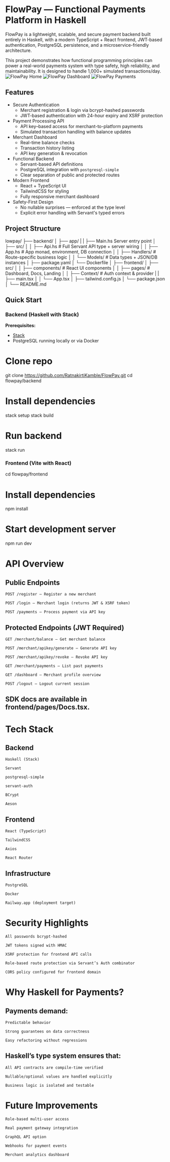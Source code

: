 # FlowPay — Functional Payments Platform in Haskell

FlowPay is a lightweight, scalable, and secure payment backend built entirely in Haskell, with a modern TypeScript + React frontend, JWT-based authentication, PostgreSQL persistence, and a microservice-friendly architecture.

This project demonstrates how functional programming principles can power a real-world payments system with type safety, high reliability, and maintainability. It is designed to handle 1,000+ simulated transactions/day.
![FlowPay Home](docs/home.png)
![FlowPay Dashboard](docs/dashboard.png)
![FlowPay Payments](docs/payments.png)

## Features

- Secure Authentication
  - Merchant registration & login via bcrypt-hashed passwords
  - JWT-based authentication with 24-hour expiry and XSRF protection
- Payment Processing API
  - API key–based access for merchant-to-platform payments
  - Simulated transaction handling with balance updates
- Merchant Dashboard
  - Real-time balance checks
  - Transaction history listing
  - API key generation & revocation
- Functional Backend
  - Servant-based API definitions
  - PostgreSQL integration with `postgresql-simple`
  - Clear separation of public and protected routes
- Modern Frontend
  - React + TypeScript UI
  - TailwindCSS for styling
  - Fully responsive merchant dashboard
- Safety-First Design
  - No nullable surprises — enforced at the type level
  - Explicit error handling with Servant's typed errors



## Project Structure

lowpay/
├── backend/
│ ├── app/ 
| | ├── Main.hs Server entry point
│ ├── src/
│ │ ├── Api.hs # Full Servant API type + server wiring
│ │ ├── App.hs # App monad, environment, DB connection
│ │ ├── Handlers/ # Route-specific business logic
│ │ └── Models/ # Data types + JSON/DB instances
│ ├── package.yaml
│ └── Dockerfile
│
├── frontend/
│ ├── src/
│ │ ├── components/ # React UI components
│ │ ├── pages/ # Dashboard, Docs, Landing
│ │ ├── Context/ # Auth context & provider
| | ├── main.tsx
│ │ └── App.tsx
│ ├── tailwind.config.js
│ └── package.json
│
└── README.md



## Quick Start

### Backend (Haskell with Stack)

**Prerequisites:**
- [Stack](https://docs.haskellstack.org/en/stable/README/)
- PostgreSQL running locally or via Docker

# Clone repo
git clone https://github.com/RatnakirtiKamble/FlowPay.git
cd flowpay/backend

# Install dependencies
stack setup
stack build

# Run backend
stack run

### Frontend (Vite with React)
cd flowpay/frontend

# Install dependencies
npm install

# Start development server
npm run dev


# API Overview
## Public Endpoints

    POST /register — Register a new merchant

    POST /login — Merchant login (returns JWT & XSRF token)

    POST /payments — Process payment via API key

## Protected Endpoints (JWT Required)

    GET /merchant/balance — Get merchant balance

    POST /merchant/apikey/generate — Generate API key

    POST /merchant/apikey/revoke — Revoke API key

    GET /merchant/payments — List past payments

    GET /dashboard — Merchant profile overview

    POST /logout — Logout current session

## SDK docs are available in frontend/pages/Docs.tsx.

# Tech Stack

## Backend

    Haskell (Stack)

    Servant

    postgresql-simple

    servant-auth

    BCrypt

    Aeson

## Frontend

    React (TypeScript)

    TailwindCSS

    Axios

    React Router

## Infrastructure

    PostgreSQL

    Docker

    Railway.app (deployment target)

# Security Highlights

    All passwords bcrypt-hashed

    JWT tokens signed with HMAC

    XSRF protection for frontend API calls

    Role-based route protection via Servant’s Auth combinator

    CORS policy configured for frontend domain

# Why Haskell for Payments?

## Payments demand:

    Predictable behavior

    Strong guarantees on data correctness

    Easy refactoring without regressions

## Haskell’s type system ensures that:

    All API contracts are compile-time verified

    Nullable/optional values are handled explicitly

    Business logic is isolated and testable

# Future Improvements

    Role-based multi-user access

    Real payment gateway integration

    GraphQL API option

    Webhooks for payment events

    Merchant analytics dashboard

